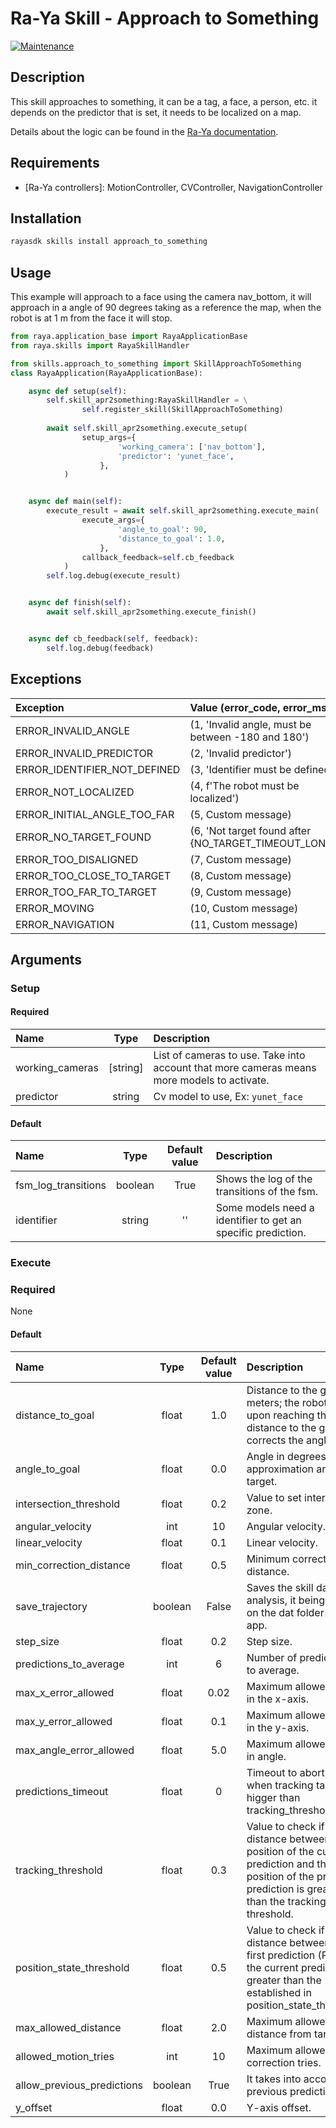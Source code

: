 # Ra-Ya Skill - Approach to Something

[![Maintenance](https://img.shields.io/badge/Maintained%3F-yes-green.svg)](https://github.com/Unlimited-Robotics/skill_approach_to_something/graphs/commit-activity)

## Description

This skill approaches to something, it can be a tag, a face, a person, etc. it depends on the predictor that is set, it needs to be localized on a map.

Details about the logic can be found in the [Ra-Ya documentation](https://www.notion.so/Approach-to-something-83d61d4d64fe4ad19141749879a880af).

## Requirements

* [Ra-Ya controllers]: MotionController, CVController, NavigationController

## Installation

``` bash
rayasdk skills install approach_to_something
```

## Usage

This example will approach to a face using the camera nav_bottom, it will approach in a angle of 90 degrees taking as a reference the map, when the robot is at 1 m from the face it will stop.


``` python
from raya.application_base import RayaApplicationBase
from raya.skills import RayaSkillHandler

from skills.approach_to_something import SkillApproachToSomething
class RayaApplication(RayaApplicationBase):

    async def setup(self):
        self.skill_apr2something:RayaSkillHandler = \
                self.register_skill(SkillApproachToSomething)
        
        await self.skill_apr2something.execute_setup(
                setup_args={
                        'working_camera': ['nav_bottom'],
                        'predictor': 'yunet_face',
                    },
            )


    async def main(self):
        execute_result = await self.skill_apr2something.execute_main(
                execute_args={
                        'angle_to_goal': 90,
                        'distance_to_goal': 1.0,
                    },
                callback_feedback=self.cb_feedback
            )
        self.log.debug(execute_result)


    async def finish(self):
        await self.skill_apr2something.execute_finish()


    async def cb_feedback(self, feedback):
        self.log.debug(feedback)

```

## Exceptions

| Exception | Value (error_code, error_msg) |
| :-------  | :--- |
| ERROR_INVALID_ANGLE | (1, 'Invalid angle, must be between -180 and 180')
| ERROR_INVALID_PREDICTOR | (2, 'Invalid predictor') |
| ERROR_IDENTIFIER_NOT_DEFINED | (3, 'Identifier must be defined') |
| ERROR_NOT_LOCALIZED | (4, f'The robot must be localized') |
| ERROR_INITIAL_ANGLE_TOO_FAR | (5, Custom message) |
| ERROR_NO_TARGET_FOUND | (6, 'Not target found after {NO_TARGET_TIMEOUT_LONG}') |
| ERROR_TOO_DISALIGNED | (7, Custom message) |
| ERROR_TOO_CLOSE_TO_TARGET | (8, Custom message) |
| ERROR_TOO_FAR_TO_TARGET | (9, Custom message) |
| ERROR_MOVING | (10, Custom message) |
| ERROR_NAVIGATION | (11, Custom message) |

## Arguments

### Setup

#### Required

| Name              | Type     | Description |
| :--------------- | :------: | :---- |
| working_cameras   | [string] | List of cameras to use. Take into account that more cameras means more models to activate. |
| predictor         | string    | Cv model to use, Ex: `yunet_face` |

#### Default

| Name          | Type | Default value | Description |
| :---------------- | :------: | :------: | :---- |
| fsm_log_transitions | boolean | True | Shows the log of the transitions of the fsm. |
| identifier | string | '' | Some models need a identifier to get an specific prediction.  |

### Execute

### Required

None

#### Default

| Name                             | Type    | Default value    | Description |
| :--------------------------------|:-------:| :------------:| :-----------|
| distance_to_goal                 | float   | 1.0   |  Distance to the goal, in meters; the robot stops upon reaching this distance to the goal and corrects the angle. |
| angle_to_goal                    | float   | 0.0   | Angle in degrees; approximation angle to target. |
| intersection_threshold           | float   | 0.2   | Value to set intersection zone.            |
| angular_velocity                 | int     | 10    | Angular velocity. |
| linear_velocity                  | float   | 0.1   | Linear velocity.  |
| min_correction_distance          | float   | 0.5   | Minimum correction distance.            |
| save_trajectory                  | boolean | False | Saves the skill data for analysis, it being stored on the dat folder of the app.            |
| step_size                        | float   | 0.2   | Step size.            |
| predictions_to_average           | int     | 6     | Number of predictions to average.            |
| max_x_error_allowed              | float   | 0.02  | Maximum allowed error in the x-axis.            |
| max_y_error_allowed              | float   | 0.1   | Maximum allowed error in the y-axis.            |
| max_angle_error_allowed          | float   | 5.0   | Maximum allowed error in angle.            |
| predictions_timeout              | float   | 0     | Timeout to abort fsm when tracking target is higger than tracking_threshold.            |
| tracking_threshold               | float   | 0.3   | Value to check if the distance between the position of the current prediction and the position of the previous prediction is greater than the tracking threshold.            |
| position_state_threshold         | float   | 0.5   | Value to check if the distance between the first prediction (P0) and the current prediction is greater than the established in position_state_threshold.            |
| max_allowed_distance             | float   | 2.0   | Maximum allowed distance from target.             |
| allowed_motion_tries             | int     | 10    | Maximum allowed correction tries. |
| allow_previous_predictions       | boolean | True  | It takes into account the previous prediction.            |
| y_offset                         | float   | 0.0   | Y-axis offset.              |
